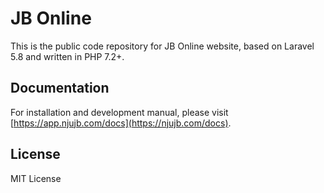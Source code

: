 # JB Online

This is the public code repository for JB Online website, based on Laravel 5.8 and written in PHP 7.2+.

## Documentation

For installation and development manual, please visit [https://app.njujb.com/docs](https://njujb.com/docs).

## License

MIT License

